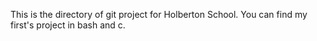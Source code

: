 This is the directory of git project for Holberton School.
You can find my first's project in bash and c.
